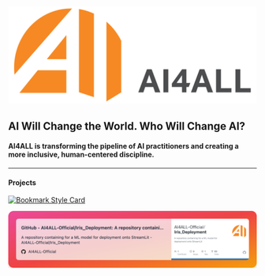 ![img](https://github.com/AI4ALL-Official/.github/blob/main/profile/AI4ALL_Type_H_Orange.png)

## AI Will Change the World. Who Will Change AI?
#### AI4ALL is transforming the pipeline of AI practitioners and creating a more inclusive, human-centered discipline.

------------

#### Projects

[![Bookmark Style Card](https://svg.bookmark.style/api?url=https://github.com/AI4ALL-Official/Iris_Deployment&mode=light&style=horizontal)](https://github.com/AI4ALL-Official/Iris_Deployment)

[![AI4ALL](https://github.com/AI4ALL-Official/.github/blob/main/profile/iris_deployment.png)](https://github.com/AI4ALL-Official/Iris_Deployment)



<!--

**Here are some ideas to get you started:**

🙋‍♀️ A short introduction - what is your organization all about?
🌈 Contribution guidelines - how can the community get involved?
👩‍💻 Useful resources - where can the community find your docs? Is there anything else the community should know?
🍿 Fun facts - what does your team eat for breakfast?
🧙 Remember, you can do mighty things with the power of [Markdown](https://docs.github.com/github/writing-on-github/getting-started-with-writing-and-formatting-on-github/basic-writing-and-formatting-syntax)
-->

